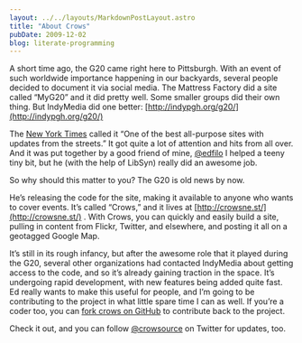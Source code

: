 ```yaml
---
layout: ../../layouts/MarkdownPostLayout.astro
title: "About Crows"
pubDate: 2009-12-02
blog: literate-programming
---
```



A short time ago, the G20 came right here to Pittsburgh. With an event of such worldwide importance happening in our backyards, several people decided to document it via social media. The Mattress Factory did a site called “MyG20” and it did pretty well. Some smaller groups did their own thing. But IndyMedia did one better: [http://indypgh.org/g20/](http://indypgh.org/g20/)

The [New York Times](http://thecaucus.blogs.nytimes.com/2009/09/24/getting-out-the-anti-globalization-message/) called it “One of the best all-purpose sites with updates from the streets.” It got quite a lot of attention and hits from all over. And it was put together by a good friend of mine, [@edfilo](http://www.twitter.com/edfilo) I helped a teeny tiny bit, but he (with the help of LibSyn) really did an awesome job.

So why should this matter to you? The G20 is old news by now.

He’s releasing the code for the site, making it available to anyone who wants to cover events. It’s called “Crows,” and it lives at [http://crowsne.st/](http://crowsne.st/) . With Crows, you can quickly and easily build a site, pulling in content from Flickr, Twitter, and elsewhere, and posting it all on a geotagged Google Map.

It’s still in its rough infancy, but after the awesome role that it played during the G20, several other organizations had contacted IndyMedia about getting access to the code, and so it’s already gaining traction in the space. It’s undergoing rapid development, with new features being added quite fast. Ed really wants to make this useful for people, and I’m going to be contributing to the project in what little spare time I can as well. If you’re a coder too, you can [fork crows on GitHub](http://github.com/edfilo/crows) to contribute back to the project.

Check it out, and you can follow [@crowsource](http://twitter.com/crowsource) on Twitter for updates, too.
